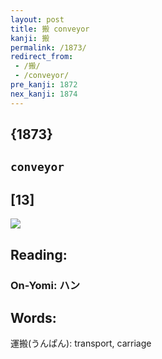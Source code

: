 ```yaml
---
layout: post
title: 搬 conveyor
kanji: 搬
permalink: /1873/
redirect_from:
 - /搬/
 - /conveyor/
pre_kanji: 1872
nex_kanji: 1874
---
```


## {1873}

## `conveyor`

## [13]

<div class="stroke"><img src="E690AC.png" /></div>

## Reading:

### On-Yomi: ハン

## Words:

運搬(うんぱん): transport, carriage
